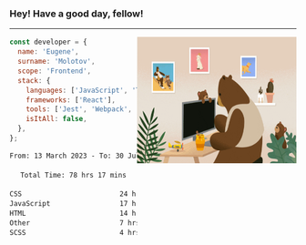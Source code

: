 ### Hey! Have a good day, fellow!
---
<img align='right' alt='GIF' vertical-align='center' src='./src/giphy.gif' width='280px' height='222px'/>

```javascript
const developer = {
  name: 'Eugene',
  surname: 'Molotov',
  scope: 'Frontend',
  stack: {
    languages: ['JavaScript', 'TypeScript'],
    frameworks: ['React'],
    tools: ['Jest', 'Webpack', 'Sass'],
    isItAll: false,
  },
};
```

<div align="center">
<!--START_SECTION:waka-->

```txt
From: 13 March 2023 - To: 30 July 2023

Total Time: 78 hrs 17 mins

CSS                        24 hrs 54 mins  ✎✎✎✎✎✎✎✎.................   31.82 %
JavaScript                 17 hrs 4 mins   ✎✎✎✎✎....................   21.80 %
HTML                       14 hrs 29 mins  ✎✎✎✎✎....................   18.52 %
Other                      7 hrs 3 mins    ✎✎.......................   09.02 %
SCSS                       4 hrs 56 mins   ✎✎.......................   06.31 %
```

<!--END_SECTION:waka-->

